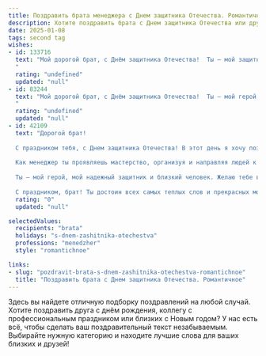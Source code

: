 ```yaml
---
title: Поздравить брата менеджера с Днем защитника Отечества. Романтичное
description: Хотите поздравить брата с Днем защитника Отечества или другим праздником? Наш ИИ создаст незабываемое поздравление, а вы обязательно выделитесь среди других.  
date: 2025-01-08
tags: second tag
wishes:
- id: 133716
  text: "Мой дорогой брат, с Днём защитника Отечества!  Ты — мой защитник, моя опора, моя крепость.  Пусть твоя жизнь будет полна света и тепла, как солнечный лучик, пробивающийся сквозь тучи.  Пусть в твоей карьере менеджера всё складывается идеально, а в сердце всегда царит любовь и гармония.  Я бесконечно тебя люблю и горжусь тобой!
  "
  rating: "undefined"
  updated: "null"
- id: 83244
  text: "Мой дорогой брат, с Днём защитника Отечества!  Ты — мой герой, мой защитник, моя опора, даже если твоя профессия менеджер, а не рыцарь в сияющих доспехах.  В твоей силе и надежности я всегда чувствую себя в безопасности, как за каменной стеной.  Пусть твоя жизнь будет полна любви, радости и покоя, а сердце — храбрости и нежности.  Целую тебя крепко!
  "
  rating: "undefined"
  updated: "null"
- id: 42109
  text: "Дорогой брат!
  
  С праздником тебя, с Днем защитника Отечества! В этот день я хочу поздравить не только с мужеством и силой, но и с тем светом и добротой, которые ты приносишь в нашу жизнь.
  
  Как менеджер ты проявляешь мастерство, организуя и направляя людей к достижению общей цели, но для меня ты всегда остаешься храбрым рыцарем, готовым защитить и поддержать своих близких. Пусть каждый день дарит тебе новые победы и свершения, а сердце наполняется любовью и гармонией.
  
  Ты – мой герой, мой надежный защитник и близкий человек. Желаю тебе вдохновения в работе, радости в жизни и, конечно, настоящей любви, которая придаст сил на каждом шагу.
  
  С праздником, брат! Ты достоин всех самых теплых слов и прекрасных моментов!"
  rating: "0"
  updated: "null"

selectedValues:
  recipients: "brata"
  holidays: "s-dnem-zashitnika-otechestva"
  professions: "menedzher"
  style: "romantichnoe"

links:
- slug: "pozdravit-brata-s-dnem-zashitnika-otechestva-romantichnoe"
  title: "Поздравить брата с Днем защитника Отечества. Романтичное"
---
```


Здесь вы найдете отличную подборку поздравлений на любой случай. 
Хотите поздравить друга с днём рождения, коллегу с профессиональным праздником или близких с Новым годом? У нас есть всё, чтобы сделать ваш поздравительный текст незабываемым. Выбирайте нужную категорию и находите лучшие слова для ваших близких и друзей!
